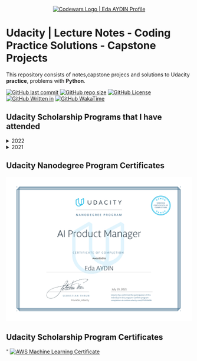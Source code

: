 <p align="center">
    <a href="https://www.udacity.com/online-learning-for-individuals?irclickid=2UJTD53YmxyLWWgwUx0Mo3ENUkGUftx1XTGlx40&irgwc=1&utm_source=affiliate&utm_medium=&aff=2392513&utm_term=&utm_campaign=__&utm_content=&adid=786224">
        <img alt="Codewars Logo | Eda AYDIN Profile" src="https://upload.wikimedia.org/wikipedia/commons/thumb/e/e8/Udacity_logo.svg/1280px-Udacity_logo.svg.png", width = 450 >
    </a>
</p>

# Udacity | Lecture Notes - Coding Practice Solutions - Capstone Projects

This repository consists of notes,capstone projecs and solutions to Udacity **practice**, problems with **Python**.

[![GitHub last commit](https://img.shields.io/github/last-commit/edaaydinea/Udacity)](https://github.com/edaaydinea/Udacity/commits/master)
[![GitHub repo size](https://img.shields.io/github/repo-size/edaaydinea/Udacity)](https://github.com/edaaydinea/Udacity/archive/master.zip)
[![GitHub License](https://img.shields.io:/github/license/edaaydinea/Udacity)](https://img.shields.io:/github/license/edaaydinea/Udacity)
[![GitHub Written in](https://img.shields.io/badge/Written%20in%20-Python%2C%20Java%2C%20C%2B%2B%2C%20SQL-blue)](https://img.shields.io/badge/Written%20in%20-Python%-blue)
[![GitHub WakaTime](https://wakatime.com/badge/github/edaaydinea/Udacity.svg)](https://wakatime.com/badge/github/edaaydinea/Udacity.svg)


## Udacity Scholarship Programs that I have attended

<details>
<summary>2022</summary>
</details>

<details>
<summary>2021</summary>
- Bertelsmann Artificial Intelligence — Introduction to Machine Learning: Supervised Learning Program
- AWS Machine Learning Scholarship
- Bertelsmann Technology Scholarship for Artificial Intelligence Nanodegree Program
</details>


## Udacity Nanodegree Program Certificates

<p align="left">
    <a href="Nanodegree%20Program%20Certificates/Udacity%20-%20AI%20Product%20Manager.pdf"> <img src="Nanodegree Program Certificates/Udacity - AI Product Manager.pdf" alt="AI Product Manager Certificate"/> </a>   
</p>

## Udacity Scholarship Program Certificates

<p align="left">
"   <a href="Scholarship%20Program%20Certificates/Udacity%20-AWS%20Machine%20Learning.pdf"> <img src="Scholarship Program Certificates/Udacity -AWS Machine Learning" alt="AWS Machine Learning Certificate"/> </a>
</p>
